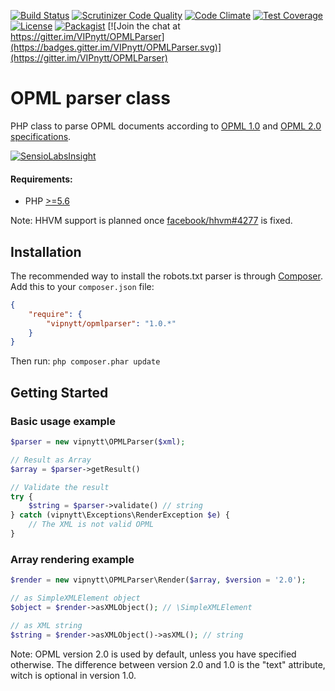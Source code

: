 [![Build Status](https://travis-ci.org/VIPnytt/OPMLParser.svg?branch=master)](https://travis-ci.org/VIPnytt/OPMLParser)
[![Scrutinizer Code Quality](https://scrutinizer-ci.com/g/VIPnytt/OPMLParser/badges/quality-score.png?b=master)](https://scrutinizer-ci.com/g/VIPnytt/OPMLParser/?branch=master)
[![Code Climate](https://codeclimate.com/github/VIPnytt/OPMLParser/badges/gpa.svg)](https://codeclimate.com/github/VIPnytt/OPMLParser)
[![Test Coverage](https://codeclimate.com/github/VIPnytt/OPMLParser/badges/coverage.svg)](https://codeclimate.com/github/VIPnytt/OPMLParser/coverage)
[![License](https://poser.pugx.org/VIPnytt/OPMLParser/license)](https://github.com/VIPnytt/OPMLParser/blob/master/LICENSE)
[![Packagist](https://img.shields.io/packagist/v/vipnytt/opmlparser.svg)](https://packagist.org/packages/vipnytt/opmlparser)
[![Join the chat at https://gitter.im/VIPnytt/OPMLParser](https://badges.gitter.im/VIPnytt/OPMLParser.svg)](https://gitter.im/VIPnytt/OPMLParser)

# OPML parser class
PHP class to parse OPML documents according to [OPML 1.0](http://dev.opml.org/spec1.html) and [OPML 2.0 specifications](http://dev.opml.org/spec2.html).

[![SensioLabsInsight](https://insight.sensiolabs.com/projects/7393a662-7988-4a2a-820b-ebac01a1a91f/big.png)](https://insight.sensiolabs.com/projects/7393a662-7988-4a2a-820b-ebac01a1a91f)

#### Requirements:
- PHP [>=5.6](http://php.net/supported-versions.php)

Note: HHVM support is planned once [facebook/hhvm#4277](https://github.com/facebook/hhvm/issues/4277) is fixed.

## Installation
The recommended way to install the robots.txt parser is through [Composer](http://getcomposer.org). Add this to your `composer.json` file:

```json
{
    "require": {
        "vipnytt/opmlparser": "1.0.*"
    }
}
```
Then run: ```php composer.phar update```

## Getting Started
### Basic usage example
```php
$parser = new vipnytt\OPMLParser($xml);

// Result as Array
$array = $parser->getResult()

// Validate the result
try {
    $string = $parser->validate() // string
} catch (vipnytt\Exceptions\RenderException $e) {
    // The XML is not valid OPML
}
```

### Array rendering example
```php
$render = new vipnytt\OPMLParser\Render($array, $version = '2.0');

// as SimpleXMLElement object
$object = $render->asXMLObject(); // \SimpleXMLElement

// as XML string
$string = $render->asXMLObject()->asXML(); // string
```

Note: OPML version 2.0 is used by default, unless you have specified otherwise.
The difference between version 2.0 and 1.0 is the "text" attribute, witch is optional in version 1.0.
